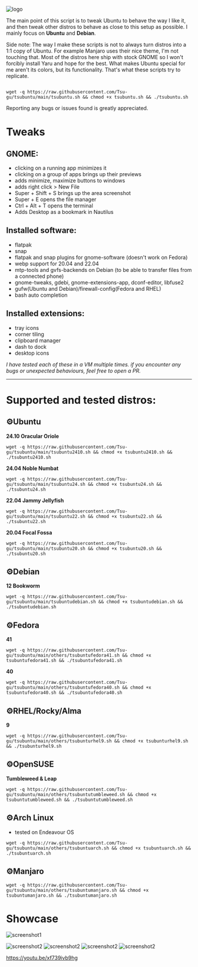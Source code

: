 ![logo](https://raw.githubusercontent.com/Tsu-gu/tsubuntu/main/showcase/tsubuntu-logo-fedora-debian-buntu.png)

The main point of this script is to tweak Ubuntu to behave the way I like it, and then tweak other distros to behave as close to this setup as possible. I mainly focus on **Ubuntu** and **Debian**.

Side note: The way I make these scripts is not to always turn distros into a 1:1 copy of Ubuntu. For example Manjaro uses their nice theme, I'm not touching that. Most of the distros here ship with stock GNOME so I won't forcibly install Yaru and hope for the best. What makes Ubuntu special for me aren't its colors, but its functionality. That's what these scripts try to replicate.
```
                                                    
wget -q https://raw.githubusercontent.com/Tsu-gu/tsubuntu/main/tsubuntu.sh && chmod +x tsubuntu.sh && ./tsubuntu.sh

```
Reporting any bugs or issues found is greatly appreciated.

# Tweaks

## GNOME: 
- clicking on a running app minimizes it
- clicking on a group of apps brings up their previews 
- adds minimize, maximize buttons to windows
- adds right click > New File
- Super + Shift + S brings up the area screenshot
- Super + E opens the file manager
- Ctrl + Alt + T opens the terminal
- Adds Desktop as a bookmark in Nautilus
## Installed software:
- flatpak
- snap
- flatpak and snap plugins for gnome-software (doesn't work on Fedora)
- webp support for 20.04 and 22.04
- mtp-tools and gvfs-backends on Debian (to be able to transfer files from a connected phone)
- gnome-tweaks, gdebi, gnome-extensions-app, dconf-editor, libfuse2
- gufw(Ubuntu and Debian)/firewall-config(Fedora and RHEL)
- bash auto completion
## Installed extensions:
- tray icons
- corner tiling
- clipboard manager
- dash to dock
- desktop icons

_I have tested each of these in a VM multiple times. if you encounter any bugs or unexpected behaviours, feel free to open a PR._
* * *
# Supported and tested distros:

## ⚙Ubuntu
**24.10 Oracular Oriole** 

```
wget -q https://raw.githubusercontent.com/Tsu-gu/tsubuntu/main/tsubuntu2410.sh && chmod +x tsubuntu2410.sh && ./tsubuntu2410.sh
```

**24.04 Noble Numbat**

```
wget -q https://raw.githubusercontent.com/Tsu-gu/tsubuntu/main/tsubuntu24.sh && chmod +x tsubuntu24.sh && ./tsubuntu24.sh
```

**22.04 Jammy Jellyfish**

```
wget -q https://raw.githubusercontent.com/Tsu-gu/tsubuntu/main/tsubuntu22.sh && chmod +x tsubuntu22.sh && ./tsubuntu22.sh
```

**20.04 Focal Fossa**

```
wget -q https://raw.githubusercontent.com/Tsu-gu/tsubuntu/main/tsubuntu20.sh && chmod +x tsubuntu20.sh && ./tsubuntu20.sh
```

## ⚙Debian
**12 Bookworm**

```
wget -q https://raw.githubusercontent.com/Tsu-gu/tsubuntu/main/tsubuntudebian.sh && chmod +x tsubuntudebian.sh && ./tsubuntudebian.sh
```

## ⚙Fedora
**41** 

```
wget -q https://raw.githubusercontent.com/Tsu-gu/tsubuntu/main/others/tsubuntufedora41.sh && chmod +x tsubuntufedora41.sh && ./tsubuntufedora41.sh
```

**40**

```
wget -q https://raw.githubusercontent.com/Tsu-gu/tsubuntu/main/others/tsubuntufedora40.sh && chmod +x tsubuntufedora40.sh && ./tsubuntufedora40.sh
```

## ⚙RHEL/Rocky/Alma 

**9**

```
wget -q https://raw.githubusercontent.com/Tsu-gu/tsubuntu/main/others/tsubunturhel9.sh && chmod +x tsubunturhel9.sh && ./tsubunturhel9.sh
```

## ⚙OpenSUSE 

**Tumbleweed & Leap**

```
wget -q https://raw.githubusercontent.com/Tsu-gu/tsubuntu/main/others/tsubuntutumbleweed.sh && chmod +x tsubuntutumbleweed.sh && ./tsubuntutumbleweed.sh
```

## ⚙Arch Linux
- tested on Endeavour OS
  
```
wget -q https://raw.githubusercontent.com/Tsu-gu/tsubuntu/main/others/tsubuntuarch.sh && chmod +x tsubuntuarch.sh && ./tsubuntuarch.sh

```
## ⚙Manjaro
```
wget -q https://raw.githubusercontent.com/Tsu-gu/tsubuntu/main/others/tsubuntumanjaro.sh && chmod +x tsubuntumanjaro.sh && ./tsubuntumanjaro.sh

```

# Showcase
![screenshot1](https://raw.githubusercontent.com/Tsu-gu/tsubuntu/main/showcase/buntu.webp)

![screenshot2](https://raw.githubusercontent.com/Tsu-gu/tsubuntu/main/showcase/rocky.png)
![screenshot2](https://raw.githubusercontent.com/Tsu-gu/tsubuntu/main/showcase/EndeavourShowcase.png)
![screenshot2](https://raw.githubusercontent.com/Tsu-gu/tsubuntu/main/showcase/TumbleweedShowcase.png)
![screenshot2](https://raw.githubusercontent.com/Tsu-gu/tsubuntu/main/showcase/ManjaroShowcase.png)



https://youtu.be/xf739ivb9hg
